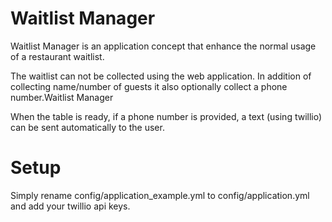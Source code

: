 # Waitlist Manager

Waitlist Manager is an application concept that enhance the normal usage of a restaurant waitlist.

The waitlist can not be collected using the web application. In addition of collecting name/number of guests it also optionally collect a phone number.Waitlist Manager

When the table is ready, if a phone number is provided, a text (using twillio) can be sent automatically to the user.

# Setup

Simply rename config/application_example.yml to config/application.yml and add your twillio api keys.